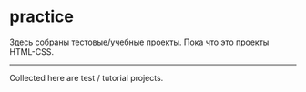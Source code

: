 # practice
Здесь собраны тестовые/учебные проекты. Пока что это проекты HTML-CSS.

--------------------

Collected here are test / tutorial projects.
